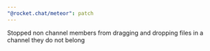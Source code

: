 ```yaml
---
"@rocket.chat/meteor": patch
---
```


Stopped non channel members from dragging and dropping files in a channel they do not belong
